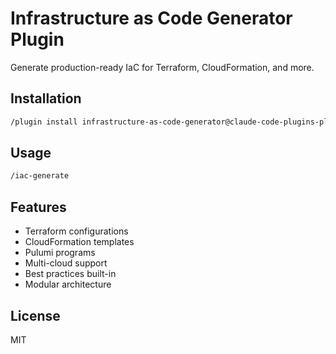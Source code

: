 # Infrastructure as Code Generator Plugin

Generate production-ready IaC for Terraform, CloudFormation, and more.

## Installation

```bash
/plugin install infrastructure-as-code-generator@claude-code-plugins-plus
```

## Usage

```bash
/iac-generate
```

## Features

- Terraform configurations
- CloudFormation templates
- Pulumi programs
- Multi-cloud support
- Best practices built-in
- Modular architecture

## License

MIT
